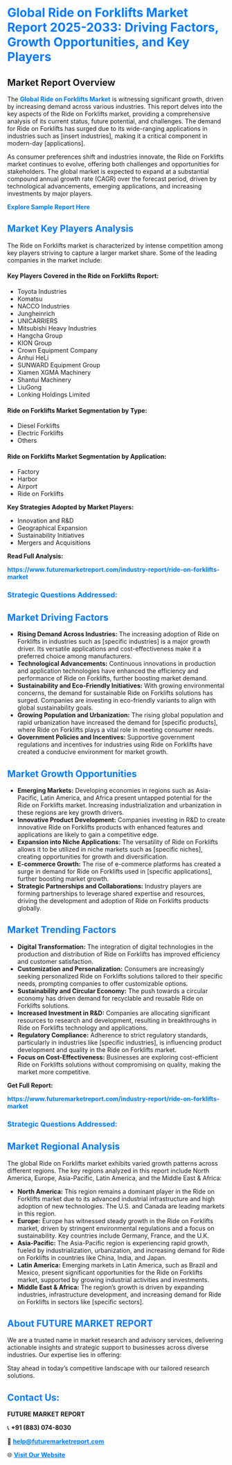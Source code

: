 <h1 style="color: #007BFF;">Global Ride on Forklifts Market Report 2025-2033: Driving Factors, Growth Opportunities, and Key Players</h1>

<section id="overview">
<h2>Market Report Overview</h2>
<p>The <a href="https://www.futuremarketreport.com/industry-report/ride-on-forklifts-market" style="color: #007BFF; text-decoration: none;"><strong>Global Ride on Forklifts Market</strong></a> is witnessing significant growth, driven by increasing demand across various industries. This report delves into the key aspects of the Ride on Forklifts market, providing a comprehensive analysis of its current status, future potential, and challenges. The demand for Ride on Forklifts has surged due to its wide-ranging applications in industries such as [insert industries], making it a critical component in modern-day [applications].</p>
<p>As consumer preferences shift and industries innovate, the Ride on Forklifts market continues to evolve, offering both challenges and opportunities for stakeholders. The global market is expected to expand at a substantial compound annual growth rate (CAGR) over the forecast period, driven by technological advancements, emerging applications, and increasing investments by major players.</p>
</section>

<section id="overview">
<p><a href="https://www.futuremarketreport.com/request-sample/reportId=58005" style="color: #007BFF; text-decoration: none;"><strong>Explore Sample Report Here</strong></a></p>
</section>

<section id="key-players">
<h2 style="color: #007BFF;">Market Key Players Analysis</h2>
<p>The Ride on Forklifts market is characterized by intense competition among key players striving to capture a larger market share. Some of the leading companies in the market include:</p>
<h4>Key Players Covered in the Ride on Forklifts Report:</h4>
<ul><li>Toyota Industries</li><li>Komatsu</li><li>NACCO Industries</li><li>Jungheinrich</li><li>UNICARRIERS</li><li>Mitsubishi Heavy Industries</li><li>Hangcha Group</li><li>KION Group</li><li>Crown Equipment Company</li><li>Anhui HeLi</li><li>SUNWARD Equipment Group</li><li>Xiamen XGMA Machinery</li><li>Shantui Machinery</li><li>LiuGong</li><li>Lonking Holdings Limited</li></ul>
<h4>Ride on Forklifts Market Segmentation by Type:</h4>
<ul><li>Diesel Forklifts</li><li>Electric Forklifts</li><li>Others</li></ul>

<h4>Ride on Forklifts Market Segmentation by Application:</h4>
<ul><li>Factory</li><li>Harbor</li><li>Airport</li><li>Ride on Forklifts</li></ul>
<p><strong>Key Strategies Adopted by Market Players:</strong></p>
<ul>
<li>Innovation and R&D</li>
<li>Geographical Expansion</li>
<li>Sustainability Initiatives</li>
<li>Mergers and Acquisitions</li>
</ul>
</section>

<section>
<p><strong>Read Full Analysis: </strong></p><a href="https://www.futuremarketreport.com/industry-report/ride-on-forklifts-market" style="color: #007BFF; text-decoration: none;"><strong>https://www.futuremarketreport.com/industry-report/ride-on-forklifts-market</strong></a>
<h3 style="color: #007BFF;">Strategic Questions Addressed:</h3>
</section>

<section id="driving-factors">
<h2 style="color: #007BFF;">Market Driving Factors</h2>
<ul>
<li><strong>Rising Demand Across Industries:</strong> The increasing adoption of Ride on Forklifts in industries such as [specific industries] is a major growth driver. Its versatile applications and cost-effectiveness make it a preferred choice among manufacturers.</li>
<li><strong>Technological Advancements:</strong> Continuous innovations in production and application technologies have enhanced the efficiency and performance of Ride on Forklifts, further boosting market demand.</li>
<li><strong>Sustainability and Eco-Friendly Initiatives:</strong> With growing environmental concerns, the demand for sustainable Ride on Forklifts solutions has surged. Companies are investing in eco-friendly variants to align with global sustainability goals.</li>
<li><strong>Growing Population and Urbanization:</strong> The rising global population and rapid urbanization have increased the demand for [specific products], where Ride on Forklifts plays a vital role in meeting consumer needs.</li>
<li><strong>Government Policies and Incentives:</strong> Supportive government regulations and incentives for industries using Ride on Forklifts have created a conducive environment for market growth.</li>
</ul>
</section>

<section id="growth-opportunities">
<h2 style="color: #007BFF;">Market Growth Opportunities</h2>
<ul>
<li><strong>Emerging Markets:</strong> Developing economies in regions such as Asia-Pacific, Latin America, and Africa present untapped potential for the Ride on Forklifts market. Increasing industrialization and urbanization in these regions are key growth drivers.</li>
<li><strong>Innovative Product Development:</strong> Companies investing in R&D to create innovative Ride on Forklifts products with enhanced features and applications are likely to gain a competitive edge.</li>
<li><strong>Expansion into Niche Applications:</strong> The versatility of Ride on Forklifts allows it to be utilized in niche markets such as [specific niches], creating opportunities for growth and diversification.</li>
<li><strong>E-commerce Growth:</strong> The rise of e-commerce platforms has created a surge in demand for Ride on Forklifts used in [specific applications], further boosting market growth.</li>
<li><strong>Strategic Partnerships and Collaborations:</strong> Industry players are forming partnerships to leverage shared expertise and resources, driving the development and adoption of Ride on Forklifts products globally.</li>
</ul>
</section>

<section id="trending-factors">
<h2 style="color: #007BFF;">Market Trending Factors</h2>
<ul>
<li><strong>Digital Transformation:</strong> The integration of digital technologies in the production and distribution of Ride on Forklifts has improved efficiency and customer satisfaction.</li>
<li><strong>Customization and Personalization:</strong> Consumers are increasingly seeking personalized Ride on Forklifts solutions tailored to their specific needs, prompting companies to offer customizable options.</li>
<li><strong>Sustainability and Circular Economy:</strong> The push towards a circular economy has driven demand for recyclable and reusable Ride on Forklifts solutions.</li>
<li><strong>Increased Investment in R&D:</strong> Companies are allocating significant resources to research and development, resulting in breakthroughs in Ride on Forklifts technology and applications.</li>
<li><strong>Regulatory Compliance:</strong> Adherence to strict regulatory standards, particularly in industries like [specific industries], is influencing product development and quality in the Ride on Forklifts market.</li>
<li><strong>Focus on Cost-Effectiveness:</strong> Businesses are exploring cost-efficient Ride on Forklifts solutions without compromising on quality, making the market more competitive.</li>
</ul>
</section>

<section>
<p><strong>Get Full Report: </strong></p><a href="https://www.futuremarketreport.com/industry-report/ride-on-forklifts-market" style="color: #007BFF; text-decoration: none;"><strong>https://www.futuremarketreport.com/industry-report/ride-on-forklifts-market</strong></a>
<h3 style="color: #007BFF;">Strategic Questions Addressed:</h3>
</section>


<section id="regional-analysis">
<h2 style="color: #007BFF;">Market Regional Analysis</h2>
<p>The global Ride on Forklifts market exhibits varied growth patterns across different regions. The key regions analyzed in this report include North America, Europe, Asia-Pacific, Latin America, and the Middle East & Africa:</p>
<ul>
<li><strong>North America:</strong> This region remains a dominant player in the Ride on Forklifts market due to its advanced industrial infrastructure and high adoption of new technologies. The U.S. and Canada are leading markets in this region.</li>
<li><strong>Europe:</strong> Europe has witnessed steady growth in the Ride on Forklifts market, driven by stringent environmental regulations and a focus on sustainability. Key countries include Germany, France, and the U.K.</li>
<li><strong>Asia-Pacific:</strong> The Asia-Pacific region is experiencing rapid growth, fueled by industrialization, urbanization, and increasing demand for Ride on Forklifts in countries like China, India, and Japan.</li>
<li><strong>Latin America:</strong> Emerging markets in Latin America, such as Brazil and Mexico, present significant opportunities for the Ride on Forklifts market, supported by growing industrial activities and investments.</li>
<li><strong>Middle East & Africa:</strong> The region’s growth is driven by expanding industries, infrastructure development, and increasing demand for Ride on Forklifts in sectors like [specific sectors].</li>
</ul>
</section>

<footer>
<h2 style="color: #007BFF;">About FUTURE MARKET REPORT</h2>
<p>We are a trusted name in market research and advisory services, delivering actionable insights and strategic support to businesses across diverse industries. Our expertise lies in offering:</p>

<p>Stay ahead in today’s competitive landscape with our tailored research solutions.</p>

<h2 style="color: #007BFF;">Contact Us:</h2>
<p><strong>FUTURE MARKET REPORT</strong></p>
<p>📞 <strong>+91 (883) 074-8030</strong></p>
<p>📧 <strong><a href="mailto:help@futuremarketreport.com" style="color: #007BFF;">help@futuremarketreport.com</a></strong></p>
<p>🌐 <strong><a href="https://www.futuremarketreport.com/" style="color: #007BFF;">Visit Our Website</a></strong></p>
</footer>